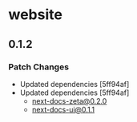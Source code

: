 # website

## 0.1.2

### Patch Changes

- Updated dependencies [5ff94af]
- Updated dependencies [5ff94af]
  - next-docs-zeta@0.2.0
  - next-docs-ui@0.1.1
